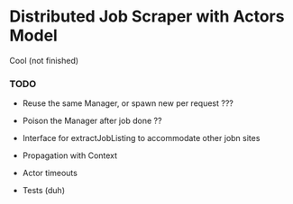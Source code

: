 # Distributed Job Scraper with Actors Model

Cool (not finished)

### TODO

- Reuse the same Manager, or spawn new per request ???
- Poison the Manager after job done ??

- Interface for extractJobListing to accommodate other jobn sites
- Propagation with Context
- Actor timeouts
- Tests (duh)
